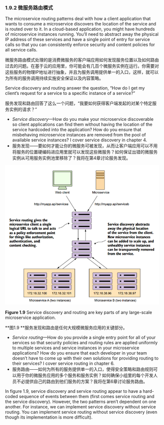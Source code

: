### 1.9.2 微服务路由模式

The microservice routing patterns deal with how a client application that wants to consume a microservice discovers the location of the service and is routed over to it. In a cloud-based application, you might have hundreds of microservice instances running. You’ll need to abstract away the physical IP address of these services and have a single point of entry for service calls so that you can consistently enforce security and content policies for all service calls.

微服务路由模式处理的是消费微服务的客户端应用如何发现服务位置以及如何路由过去的问题。在基于云的应用里，你可能会有几百个微服务实例在运行。你需要对这些服务的物理IP地址进行抽象，并且为服务调用提供单一的入口，这样，就可以为所有的服务调用持续实施安全保证以及内容策略。

Service discovery and routing answer the question, “How do I get my client’s request for a service to a specific instance of a service?”

服务发现和路由回答了这么一个问题，“我要如何获得客户端发起的对某个特定服务实例的请求？”

* _Service discovery_—How do you make your microservice discoverable so client applications can find them without having the location of the service hardcoded into the application? How do you ensure that misbehaving microservice instances are removed from the pool of available service instances? I cover service discovery in chapter 4.
* 服务发现——要如何才能让你的微服务可被发现，从而让客户端应用可以不用将服务的位置硬编码进应用里就可以发现这些微服务？如何保证出错的微服务实例从可用服务实例池里移除了？我将在第4章讨论服务发现。

![](/assets/figure1.9.png)

**Figure 1.9** Service discovery and routing are key parts of any large-scale microservice application.

**图1.9 **服务发现和路由是任何大规模微服务应用的关键部分。

* _Service routing_—How do you provide a single entry point for all of your services so that security policies and routing rules are applied uniformly to multiple services and service instances in your microservice applications? How do you ensure that each developer in your team doesn’t have to come up with their own solutions for providing routing to their services? I cover service routing in chapter 6.
* 服务路由——如何为所有的服务提供单一的入口，使得安全策略和路由规则可以用于你的微服务应用的多个服务和服务实例？如何确保小组里的每个开发人员不必提供自己的路由到他们服务的方案？我将在第6章讨论服务路由。

In figure 1.9, service discovery and service routing appear to have a hard-coded sequence of events between them \(first comes service routing and the service discovery\). However, the two patterns aren’t dependent on one another. For instance, we can implement service discovery without service routing. You can implement service routing without service discovery \(even though its implementation is more difficult\).



